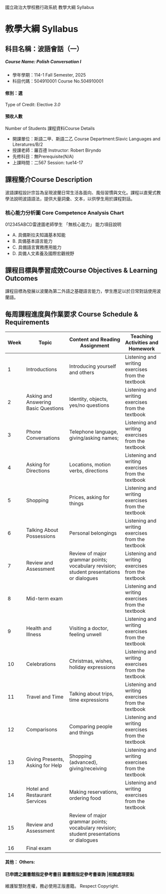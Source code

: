 國立政治大學校務行政系統 教學大綱 Syllabus
# 教學大綱 Syllabus
##  科目名稱：波語會話（一） 
#####  Course Name: Polish Conversation I
  * 學年學期：114-1 Fall Semester, 2025 
  * 科目代碼：504910001 Course No.504910001
#### 修別：選
Type of Credit: Elective 
_3.0_
#### 預收人數
Number of Students
課程資料Course Details
  * 開課單位：斯語二甲、斯語二乙 Course Department:Slavic Languages and Literatures/B/2 
  * 授課老師：羅百德 Instructor: Robert Biryndo 
  * 先修科目：無Prerequisite(N/A)
  * 上課時間：二567 Session: tue14-17
##  課程簡介Course Description
波語課程設計宗旨為呈現波蘭日常生活各面向、風俗習慣與文化。課程以直覺式教學法說明波語語法，提供大量詞彙、文本，以供學生用於課程對話。
###  核心能力分析圖 Core Competence Analysis Chart
012345ABCD雷達圖老師學生
「無核心能力」 
能力項目說明
  * A. 具備斯拉夫知識基本知能
  * B. 具備基本語言能力
  * C. 具備語言實務應用能力
  * D. 具備人文素養及國際宏觀視野
##  課程目標與學習成效Course Objectives & Learning Outcomes 
課程目標為發展以波蘭為第二外語之基礎語言能力，學生應足以於日常對話使用波蘭語。
##  每周課程進度與作業要求 Course Schedule & Requirements
Week |  Topic |  Content and Reading Assignment |  Teaching Activities and Homework  
---|---|---|---  
1 |  Introductions |  Introducing yourself and others |  Listening and writing exercises from the textbook  
2 |  Asking and Answering Basic Questions |  Identity, objects, yes/no questions |  Listening and writing exercises from the textbook  
3 |  Phone Conversations |  Telephone language, giving/asking names;  |  Listening and writing exercises from the textbook  
4 |  Asking for Directions |  Locations, motion verbs, directions |  Listening and writing exercises from the textbook  
5 |  Shopping |  Prices, asking for things |  Listening and writing exercises from the textbook  
6 |  Talking About Possessions |  Personal belongings |  Listening and writing exercises from the textbook  
7 |  Review and Assessment |  Review of major grammar points; vocabulary revision; student presentations or dialogues |  Listening and writing exercises from the textbook  
8 |  Mid-term exam |  |  Listening and writing exercises from the textbook  
9 |  Health and Illness |  Visiting a doctor, feeling unwell |  Listening and writing exercises from the textbook  
10 |  Celebrations |  Christmas, wishes, holiday expressions |  Listening and writing exercises from the textbook  
11 |  Travel and Time |  Talking about trips, time expressions |  Listening and writing exercises from the textbook  
12 |  Comparisons |  Comparing people and things |  Listening and writing exercises from the textbook  
13 |  Giving Presents, Asking for Help |  Shopping (advanced), giving/receiving |  Listening and writing exercises from the textbook  
14 |  Hotel and Restaurant Services |  Making reservations, ordering food |  Listening and writing exercises from the textbook  
15 |  Review and Assessment |  Review of major grammar points; vocabulary revision; student presentations or dialogues |   
16 |  Final exam |  |   
####  其他： Others:
####  已申請之圖書館指定參考書目  圖書館指定參考書查詢 |相關處理要點
維護智慧財產權，務必使用正版書籍。 Respect Copyright.